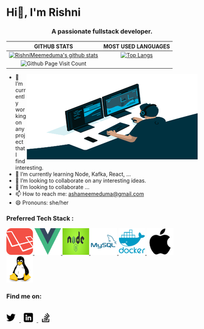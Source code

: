 # Hi👋, I'm Rishni
<h3 align="center">A passionate fullstack developer.</h3>

|GITHUB STATS|MOST USED LANGUAGES|
|:---:|:---:|
|[![RishniMeemeduma's github stats](https://github-readme-stats.vercel.app/api?username=RishniMeemeduma&hide=issues&count_private=true&show_icons=true&theme=tokyonight)](https://github.com/anuraghazra/github-readme-stats)|[![Top Langs](https://github-readme-stats.vercel.app/api/top-langs/?username=RishniMeemeduma&hide=Rich%20Text%20Format,html,css,python,javascript&langs_count=10&layout=compact&theme=tokyonight)](https://github.com/anuraghazra/github-readme-stats)|
|![Github Page Visit Count](https://komarev.com/ghpvc/?username=RishniMeemeduma)||

<img align="right" alt="GIF" src="https://github.com/RishniMeemeduma/RishniMeemeduma/blob/main/assets/images/code.gif?raw=true" width="450" height="225" />

- 🔭 I’m currently working on any project that I find interesting.
- 🌱 I’m currently learning Node, Kafka, React, ...
- 👯 I’m looking to collaborate on any interesting ideas.
- 👯 I’m looking to collaborate ...
- 📫 How to reach me: ashameemeduma@gmail.com
- 😄 Pronouns: she/her

### Preferred Tech Stack :

<a href="https://laravel.com/"><img src="https://github.com/RishniMeemeduma/RishniMeemeduma/blob/main/assets/icons/stack/laravel.png" alt="Laravel" width="70" height="70"/>
          </a>
<a href="https://vuejs.org/"><img src="https://github.com/RishniMeemeduma/RishniMeemeduma/blob/main/assets/icons/stack/vuejs.webp" alt="vuejs" width="70" height="70"/>
        </a>
<a href="https://nodejs.org/en/"><img src="https://github.com/RishniMeemeduma/RishniMeemeduma/blob/main/assets/icons/stack/nodejs.jpg" alt="Nodejs" width="70" height="70"/>
          </a>
<a href="https://www.mysql.com/">
            <img src="https://github.com/RishniMeemeduma/RishniMeemeduma/blob/main/assets/icons/stack/mysql.svg" alt="MySQL SQL" width="70" height="70"/>
          </a>
<a href="https://www.docker.com/">
          <img src="https://github.com/RishniMeemeduma/RishniMeemeduma/blob/main/assets/icons/stack/docker.svg" alt="docker" width="70" height="70"/>
        </a>
<a href="https://en.wikipedia.org/wiki/MacOS">
          <img src="https://github.com/RishniMeemeduma/RishniMeemeduma/blob/main/assets/icons/stack/apple-original.svg" alt="apple mac osx" width="70" height="70"/>
        </a>
<a href="https://en.wikipedia.org/wiki/Linux">
          <img src="https://github.com/RishniMeemeduma/RishniMeemeduma/blob/main/assets/icons/stack/linux.svg" alt="linux" width="70" height="70"/>
        </a>



### Find me on:
<br/>
<a href="https://twitter.com/RishniMeemeduma">
  <picture>
    <source media="(prefers-color-scheme: light)" srcset="https://github.com/RishniMeemeduma/RishniMeemeduma/blob/main/assets/icons/dark/twitter.png">
    <source media="(prefers-color-scheme: dark)" srcset="https://github.com/RishniMeemeduma/RishniMeemeduma/blob/main/assets/icons/light/twitter.png">
    <img width="24" style="margin-right: 10px" alt="RishniMeemeduma | Twitter" src="https://github.com/RishniMeemeduma/RishniMeemeduma/blob/main/assets/icons/dark/twitter.png">
  </picture>
</a>
<span>&nbsp;</span>
<a href="https://www.linkedin.com/in/rishni-meemeduma-299918132/">
  <picture>
    <source media="(prefers-color-scheme: light)" srcset="https://github.com/RishniMeemeduma/RishniMeemeduma/blob/main/assets/icons/dark/linkedin.png">
    <source media="(prefers-color-scheme: dark)" srcset="https://github.com/RishniMeemeduma/RishniMeemeduma/blob/main/assets/icons/light/linkedin.png">
    <img width="24" style="margin-right: 10px" alt="RishniMeemeduma | Linkedin" src="https://github.com/RishniMeemeduma/RishniMeemeduma/blob/main/assets/icons/dark/linkedin.png">
  </picture>
</a>
<span>&nbsp;</span>
<a href="https://stackoverflow.com/users/9779552/rishni-meemeduma">
  <picture>
    <source media="(prefers-color-scheme: light)" srcset="https://github.com/RishniMeemeduma/RishniMeemeduma/blob/main/assets/icons/dark/stackoverflow.png">
    <source media="(prefers-color-scheme: dark)" srcset="https://github.com/RishniMeemeduma/RishniMeemeduma/blob/main/assets/icons/light/stackoverflow.png">
    <img width="24" alt="RishniMeemeduma | Stackoverflow" src="https://github.com/RishniMeemeduma/RishniMeemeduma/blob/main/assets/icons/dark/stackoverflow.png">
  </picture>
</a>

<br/>
